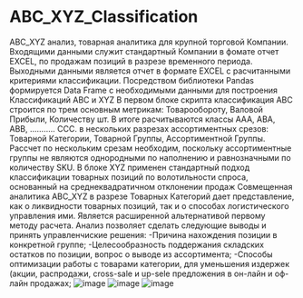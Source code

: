 # ABC_XYZ_Classification
  ABC_XYZ анализ, товарная аналитика для крупной торговой Компании. Входящими данными служит стандартный Компании в фомате отчет EXCEL, по продажам позиций в разрезе временного периода.
  Выходными данными является отчет в формате EXCEL с расчитанными критериями классификации. 
Посредством библиотеки Pandas формируется Data Frame с необходимыми данными для построения Классификаций ABC и XYZ
  В первом блоке скрипта классификация ABC строится по трем основным метрикам: Товарообороту, Валовой Прибыли, Количеству шт.
В итоге расчитываются классы AAA, ABA, ABB, ........... CCC. в нескольких разрезах ассортиментных срезов: Товарной Категории, Товарной Группы, Ассортиментной Группы. 
Рассчет по нескольким срезам необходим, поскольку ассортиментные группы не являются однородными по наполнению и равнозначными по количеству SKU. 
  В блоке XYZ применен стандартный подход классификации товарных позиций по волотильности спроса, основанный на среднеквадратичном отклонении продаж 
Совмещенная аналитика ABC_XYZ в разрезе Товарных Категорий дает представление, как о ликвидности товарных позиций, так и о способах логистического управления ими. Является расширенной альтернативой первому 
методу расчета.
Анализ позволяет сделать следующие выводы и принять управленчиские решения:
  -Причина нахождения позиции в конкретной группе;
  -Целесообразность поддержания складских остатков по позиции, вопрос о выводе из ассортимента;
  -Способы оптимизации работы с товарами  категории, для уменьшения издержек (акции, распродажи, cross-sale и up-sele предложения в он-лайн и оф-лайн продажах;
 ![image](https://github.com/VyacheslavGusev/ABC_XYZ_Classification/assets/117516863/4bd5726f-f07d-4860-96ae-831e4908739a)
 ![image](https://github.com/VyacheslavGusev/ABC_XYZ_Classification/assets/117516863/c7d7eed1-59cc-4edc-bd15-82c69862a02e)
 ![image](https://github.com/VyacheslavGusev/ABC_XYZ_Classification/assets/117516863/a32ac7ce-7275-4123-872f-ef01e55687f3)




